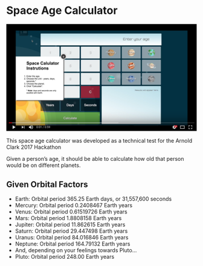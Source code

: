 # Space Age Calculator


[![Space Calculator Demo Walkthrough](https://raw.githubusercontent.com/cjconnor24/space-cal-javascript/master/images/youtube-screen.png)](https://www.youtube.com/watch?v=H47e-VlMYSU "Space Calculator Demo Walkthrough")


This space age calculator was developed as a technical test for the Arnold Clark 2017 Hackathon

Given a person’s age, it should be able to calculate how old that person would be on different planets.

## Given Orbital Factors

* Earth: Orbital period 365.25 Earth days, or 31,557,600 seconds
* Mercury: Orbital period 0.2408467 Earth years
* Venus: Orbital period 0.61519726 Earth years
* Mars: Orbital period 1.8808158 Earth years
* Jupiter: Orbital period 11.862615 Earth years
* Saturn: Orbital period 29.447498 Earth years
* Uranus: Orbital period 84.016846 Earth years
* Neptune: Orbital period 164.79132 Earth years
* And, depending on your feelings towards Pluto...
* Pluto: Orbital period 248.00 Earth years

